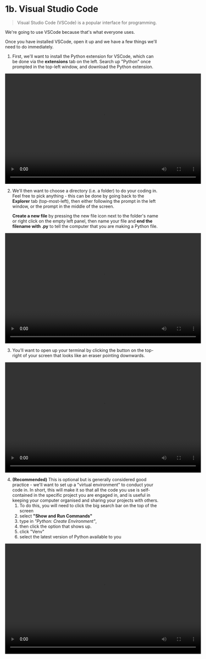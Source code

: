 # 1b. Visual Studio Code

> Visual Studio Code (VSCode) is a popular interface for programming. 

We're going to use VSCode because that's what everyone uses.

Once you have installed VSCode, open it up and we have a few things we'll need to do immediately.

1. First, we'll want to install the Python extension for VSCode, which can be done via the **extensions** tab on the left. Search up "Python" once prompted in the top-left window, and download the Python extension.

<video width="640" height="360" controls>
  <source src="DataWranglingTest/videos/video1-python.mov" type="video/mov">
  Your browser does not support the video tag.
</video>

2. We'll then want to choose a directory (i.e. a folder) to do your coding in. Feel free to pick anything - this can be done by going back to the **Explorer** tab (top-most-left), then either following the prompt in the left window, or the prompt in the middle of the screen.

    **Create a new file** by pressing the new file icon next to the folder's name or right click on the empty left panel, then name your file and **end the filename with .py** to tell the computer that you are making a Python file.

<video width="640" height="360" controls>
  <source src="DataWranglingTest/videos/video2-newfile.mov" type="video/mov">
  Your browser does not support the video tag.
</video>

3. You'll want to open up your terminal by clicking the button on the top-right of your screen that looks like an eraser pointing downwards. 

<video width="640" height="360" controls>
  <source src="DataWranglingTest/videos/video3-helloworld.mov" type="video/mov">
  Your browser does not support the video tag.
</video>

4. **(Recommended)** This is optional but is generally considered good practice - we'll want to set up a "virtual environment" to conduct your code in. In short, this will make it so that all the code you use is self-contained in the specific project you are engaged in, and is useful in keeping your computer organised and sharing your projects with others.
    1. To do this, you will need to click the big search bar on the top of the screen
    2. select **"Show and Run Commands"**
    3. type in *"Python: Create Environment"*, 
    4. then click the option that shows up. 
    5. click "Venv" 
    6. select the latest version of Python available to you

<video width="640" height="360" controls>
  <source src="DataWranglingTest/videos/video4-venv.mov" type="video/mov">
  Your browser does not support the video tag.
</video>

